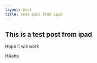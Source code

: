 ```yaml
---
layout: post
title: test post from ipad
---
```


## This is a test post from ipad ##

Hope it will work

HAaha